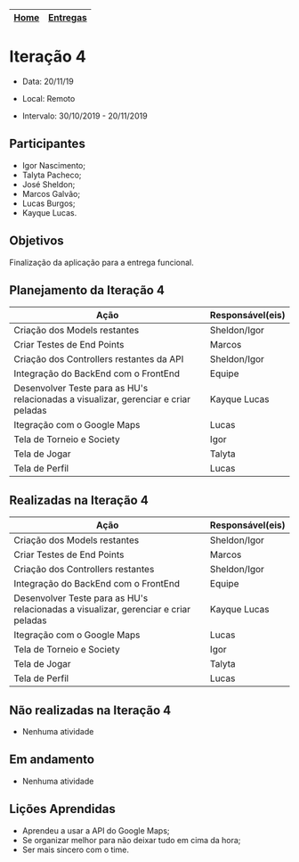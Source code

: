 [Home](/README.md) |  [Entregas](/docs/iteracoes.md) | 
|----|----|

# Iteração 4

* Data: 20/11/19

* Local: Remoto

* Intervalo: 30/10/2019 - 20/11/2019

## Participantes

  * Igor Nascimento;
  * Talyta Pacheco;
  * José Sheldon;
  * Marcos Galvão;
  * Lucas Burgos;
  * Kayque Lucas.

## Objetivos

Finalização da aplicação para a entrega funcional.

## Planejamento da Iteração 4

| Ação | Responsável(eis) |
|----------|----------|
| Criação dos Models restantes | Sheldon/Igor |
| Criar Testes de End Points | Marcos |
| Criação dos Controllers restantes da API | Sheldon/Igor |
| Integração do BackEnd com o FrontEnd  | Equipe |
| Desenvolver Teste para as HU's relacionadas a visualizar, gerenciar e criar peladas | Kayque Lucas |
| Itegração com o Google Maps | Lucas |
| Tela de Torneio e Society | Igor |
| Tela de Jogar | Talyta |
| Tela de Perfil | Lucas |


## Realizadas na Iteração 4

| Ação | Responsável(eis) |
|----------|----------|
| Criação dos Models restantes | Sheldon/Igor |
| Criar Testes de End Points | Marcos |
| Criação dos Controllers restantes | Sheldon/Igor |
| Integração do BackEnd com o FrontEnd  | Equipe |
| Desenvolver Teste para as HU's relacionadas a visualizar, gerenciar e criar peladas | Kayque Lucas |
| Itegração com o Google Maps | Lucas |
| Tela de Torneio e Society | Igor |
| Tela de Jogar | Talyta |
| Tela de Perfil | Lucas |


## Não realizadas na Iteração 4

* Nenhuma atividade

## Em andamento 

* Nenhuma atividade

## Lições Aprendidas
* Aprendeu a usar a API do Google Maps;
* Se organizar melhor para não deixar tudo em cima da hora;
* Ser mais sincero com o time.
